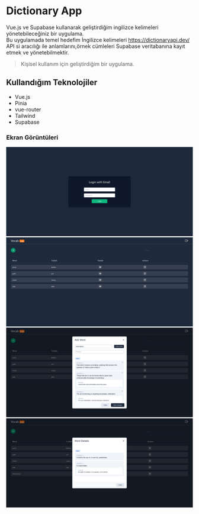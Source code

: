 # Dictionary App
Vue.js ve Supabase kullanarak geliştirdiğim ingilizce kelimeleri yönetebileceğiniz bir uygulama.<br>
Bu uygulamada temel hedefim İngilizce kelimeleri https://dictionaryapi.dev/ API si aracılığı ile anlamlarını,örnek cümleleri Supabase veritabanına kayıt etmek ve yönetebilmektir.
> Kişisel kullanım için geliştirdiğim bir uygulama.

## Kullandığım Teknolojiler
* Vue.js
* Pinia
* vue-router
* Tailwind
* Supabase

### Ekran Görüntüleri
![Ekran Görüntüsü Açıklaması](./public/screenshot/login.png)
![Ekran Görüntüsü Açıklaması](./public/screenshot/main.png)
![Ekran Görüntüsü Açıklaması](./public/screenshot/add-word.png)
![Ekran Görüntüsü Açıklaması](./public/screenshot/details.png)
